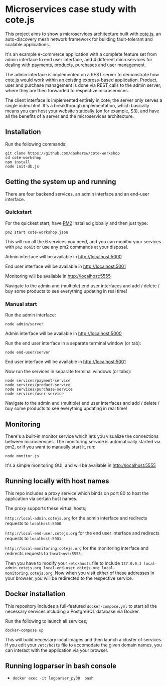 # Microservices case study with cote.js

This project aims to show a microservices architecture built with [cote.js](https://github.com/dashersw/cote), an auto-discovery mesh network framework for building fault-tolerant and scalable applications.

It's an example e-commerce application with a complete feature set from admin interface to end user interface, and 4 different microservices for dealing with payments, products, purchases and user management.

The admin interface is implemented on a REST server to demonstrate how cote.js would work within an existing express-based application. Product, user and purchase management is done via REST calls to the admin server, where they are then forwarded to respective microservices.

The client interface is implemented entirely in cote; the server only serves a single index.html. It's a breakthrough implementation, which basically means you can host your website statically (on for example, S3), and have all the benefits of a server and the microservices architecture.

## Installation

Run the following commands:

```
git clone https://github.com/dashersw/cote-workshop
cd cote-workshop
npm install
node init-db.js
```

## Getting the system up and running

There are four backend services, an admin interface and an end-user interface.

### Quickstart

For the quickest start, have [PM2](http://pm2.keymetrics.io) installed globally and then just type:

```
pm2 start cote-workshop.json
```

This will run all the 6 services you need, and you can monitor your services with `pm2 monit` or use any pm2 commands at your disposal.

Admin interface will be available in [http://localhost:5000](http://localhost:5000)

End user interface will be available in [http://localhost:5001](http://localhost:5001)

Monitoring will be available in [http://localhost:5555](http://localhost:5555)

Navigate to the admin and (multiple) end user interfaces and add / delete / buy some products to see everything updating in real time!

### Manual start

Run the admin interface:

```
node admin/server
```

Admin interface will be available in [http://localhost:5000](http://localhost:5000)

Run the end user interface in a separate terminal window (or tab):

```
node end-user/server
```

End user interface will be available in [http://localhost:5001](http://localhost:5001)

Now run the services in separate terminal windows (or tabs):

```
node services/payment-service
node services/product-service
node services/purchase-service
node services/user-service
```

Navigate to the admin and (multiple) end user interfaces and add / delete / buy some products to see everything updating in real time!

## Monitoring

There's a built-in monitor service which lets you visualize the connections between microservices. The monitoring service is automatically started via pm2, or if you want to manually start it, run:

```
node monitor.js
```

It's a simple monitoring GUI, and will be available in [http://localhost:5555](http://localhost:5555)

## Running locally with host names

This repo includes a proxy service which binds on port 80 to host the application via certain host names.

The proxy supports these virtual hosts;

`http://local-admin.cotejs.org` for the admin interface and redirects requests to `localhost:5000`.

`http://local-end-user.cotejs.org` for the end user interface and redirects requests to `localhost:5001`.

`http://local-monitoring.cotejs.org` for the monitoring interface and redirects requests to `localhost:5555`.

Then you have to modify your `/etc/hosts` file to include `127.0.0.1 local-admin.cotejs.org local-end-user.cotejs.org local-monitoring.cotejs.org`. Now when you visit either of these addresses in your browser, you will be redirected to the respective service.

## Docker installation

This repository includes a full-featured `docker-compose.yml` to start all the necessary services including a PostgreSQL database via Docker.

Run the following to launch all services;
```
docker-compose up
```

This will build necessary local images and then launch a cluster of services. If you edit your `/etc/hosts` file to accomodate the given domain names, you can interact with the application via your browser.

## Running logparser in bash console

- `docker exec -it logparser_py38  bash`